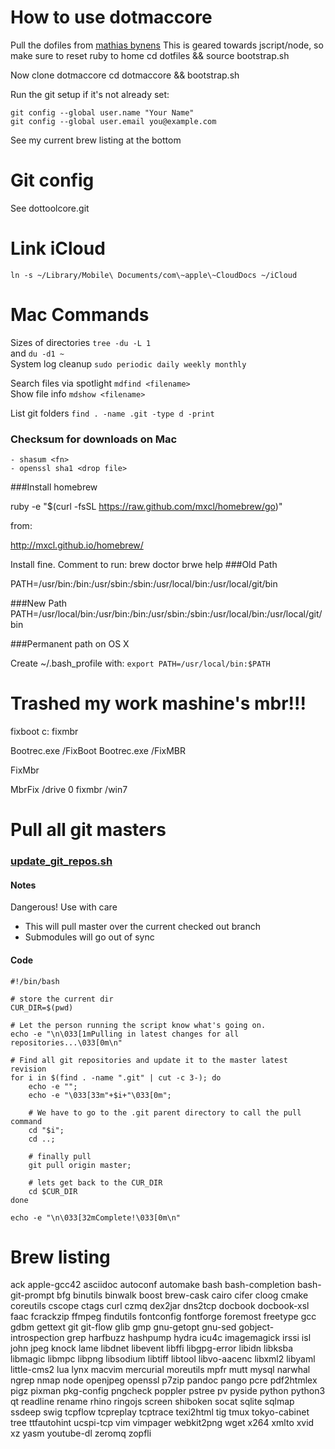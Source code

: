 # How to use dotmaccore

Pull the dofiles from [mathias bynens](https://github.com/mathiasbynens/dotfiles.git)
This is geared towards jscript/node, so make sure to reset ruby to home
cd dotfiles && source bootstrap.sh

Now clone dotmaccore
cd dotmaccore && bootstrap.sh

Run the git setup if it's not already set:

    git config --global user.name "Your Name"
    git config --global user.email you@example.com

See my current brew listing at the bottom

# Git config

See dottoolcore.git

# Link iCloud

    ln -s ~/Library/Mobile\ Documents/com\~apple\~CloudDocs ~/iCloud

# Mac Commands

Sizes of directories    `tree -du -L 1`  
and                     `du -d1 ~`  
System log cleanup      `sudo periodic daily weekly monthly`  

Search files via spotlight  `mdfind <filename>`  
Show file info              `mdshow <filename>`  

List git folders        `find . -name .git -type d -print`  


### Checksum for downloads on Mac
    - shasum <fn>
    - openssl sha1 <drop file>


###Install homebrew

ruby -e "$(curl -fsSL https://raw.github.com/mxcl/homebrew/go)"

from:

http://mxcl.github.io/homebrew/

Install fine. Comment to run:
brew doctor
brwe help
###Old Path

PATH=/usr/bin:/bin:/usr/sbin:/sbin:/usr/local/bin:/usr/local/git/bin

###New Path
PATH=/usr/local/bin:/usr/bin:/bin:/usr/sbin:/sbin:/usr/local/bin:/usr/local/git/bin

###Permanent path on OS X

Create ~/.bash_profile with:
`export PATH=/usr/local/bin:$PATH`

# Trashed my work mashine's mbr!!!


fixboot c:
fixmbr

Bootrec.exe /FixBoot
Bootrec.exe /FixMBR

FixMbr

MbrFix /drive 0 fixmbr /win7



# Pull all git masters

### [update\_git\_repos.sh](https://gist.github.com/douglas/1287372)

#### Notes

Dangerous! Use with care

- This will pull master over the current checked out branch
- Submodules will go out of sync

#### Code

    #!/bin/bash

    # store the current dir
    CUR_DIR=$(pwd)

    # Let the person running the script know what's going on.
    echo -e "\n\033[1mPulling in latest changes for all repositories...\033[0m\n"

    # Find all git repositories and update it to the master latest revision
    for i in $(find . -name ".git" | cut -c 3-); do
        echo -e "";
        echo -e "\033[33m"+$i+"\033[0m";

        # We have to go to the .git parent directory to call the pull command
        cd "$i";
        cd ..;

        # finally pull
        git pull origin master;

        # lets get back to the CUR_DIR
        cd $CUR_DIR
    done

    echo -e "\n\033[32mComplete!\033[0m\n"


# Brew listing


ack
apple-gcc42
asciidoc
autoconf
automake
bash
bash-completion
bash-git-prompt
bfg
binutils
binwalk
boost
brew-cask
cairo
cifer
cloog
cmake
coreutils
cscope
ctags
curl
czmq
dex2jar
dns2tcp
docbook
docbook-xsl
faac
fcrackzip
ffmpeg
findutils
fontconfig
fontforge
foremost
freetype
gcc
gdbm
gettext
git
git-flow
glib
gmp
gnu-getopt
gnu-sed
gobject-introspection
grep
harfbuzz
hashpump
hydra
icu4c
imagemagick
irssi
isl
john
jpeg
knock
lame
libdnet
libevent
libffi
libgpg-error
libidn
libksba
libmagic
libmpc
libpng
libsodium
libtiff
libtool
libvo-aacenc
libxml2
libyaml
little-cms2
lua
lynx
macvim
mercurial
moreutils
mpfr
mutt
mysql
narwhal
ngrep
nmap
node
openjpeg
openssl
p7zip
pandoc
pango
pcre
pdf2htmlex
pigz
pixman
pkg-config
pngcheck
poppler
pstree
pv
pyside
python
python3
qt
readline
rename
rhino
ringojs
screen
shiboken
socat
sqlite
sqlmap
ssdeep
swig
tcpflow
tcpreplay
tcptrace
texi2html
tig
tmux
tokyo-cabinet
tree
ttfautohint
ucspi-tcp
vim
vimpager
webkit2png
wget
x264
xmlto
xvid
xz
yasm
youtube-dl
zeromq
zopfli
